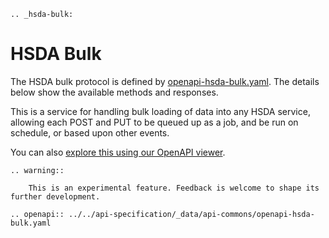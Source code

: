 ```eval_rst
.. _hsda-bulk:
```
# HSDA Bulk

The HSDA bulk protocol is defined by [openapi-hsda-bulk.yaml](../static/openapi-hsda-bulk.yaml). The details below show the available methods and responses. 

This is a service for handling bulk loading of data into any HSDA service, allowing each POST and PUT to be queued up as a job, and be run on schedule, or based upon other events.

You can also [explore this using our OpenAPI viewer](../../_static/swagger/?url=../openapi-hsda-bulk.yaml). 

```eval_rst
.. warning::
    
    This is an experimental feature. Feedback is welcome to shape its further development.

```

```eval_rst
.. openapi:: ../../api-specification/_data/api-commons/openapi-hsda-bulk.yaml
```
